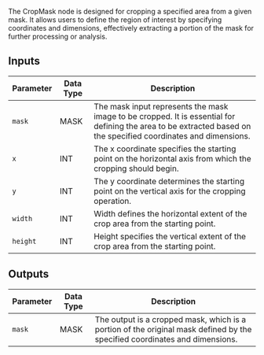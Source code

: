 The CropMask node is designed for cropping a specified area from a given mask. It allows users to define the region of interest by specifying coordinates and dimensions, effectively extracting a portion of the mask for further processing or analysis.

## Inputs

| Parameter | Data Type | Description |
|-----------|-------------|-------------|
| `mask`    | MASK        | The mask input represents the mask image to be cropped. It is essential for defining the area to be extracted based on the specified coordinates and dimensions. |
| `x`       | INT         | The x coordinate specifies the starting point on the horizontal axis from which the cropping should begin. |
| `y`       | INT         | The y coordinate determines the starting point on the vertical axis for the cropping operation. |
| `width`   | INT         | Width defines the horizontal extent of the crop area from the starting point. |
| `height`  | INT         | Height specifies the vertical extent of the crop area from the starting point. |

## Outputs

| Parameter | Data Type | Description |
|-----------|-------------|-------------|
| `mask`    | MASK        | The output is a cropped mask, which is a portion of the original mask defined by the specified coordinates and dimensions. |
